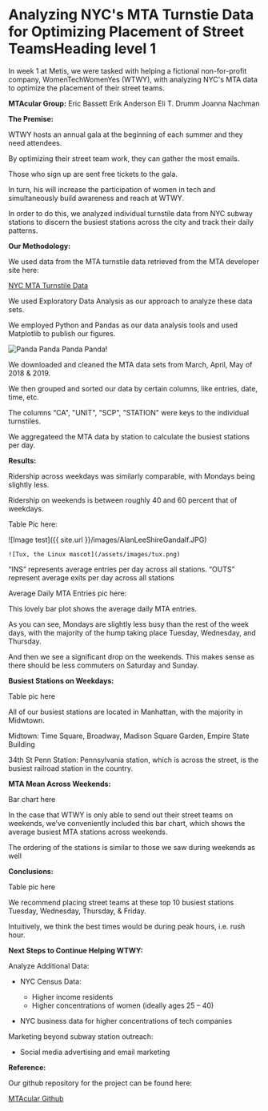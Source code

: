 <h1>Analyzing NYC's MTA Turnstie Data for Optimizing Placement of Street TeamsHeading level 1</h1>	


In week 1 at Metis, we were tasked with helping a fictional non-for-profit company, WomenTechWomenYes (WTWY), with analyzing NYC's MTA data to optimize the placement of their street teams.

**MTAcular Group:**
Eric Bassett
Erik Anderson
Eli T. Drumm
Joanna Nachman

**The Premise:**

WTWY hosts an annual gala at the beginning of each summer and they need attendees.

By optimizing their street team work, they can gather the most emails. 

Those who sign up are sent free tickets to the gala.

In turn, his will increase the participation of women in tech and simultaneously build awareness and reach at WTWY.


In order to do this, we analyzed individual turnstile data from NYC subway stations to discern the busiest stations across the city and track their daily patterns.


**Our Methodology:**

We used data from the MTA turnstile data retrieved from the MTA developer site here:

[NYC MTA Turnstile Data](/home/jcnachman/jcnachman.github.io/images/panda.png)

We used Exploratory Data Analysis as our approach to analyze these data sets.

We employed Python and Pandas as our data analysis tools and used Matplotlib to publish our figures. 

![Panda Panda Panda Panda!](/assets/images/philly-magic-gardens.jpg "Panda Panda Panda Panda")


We downloaded and cleaned the MTA data sets from March, April, May of 2018 & 2019.

We then grouped and sorted our data by certain columns, like entries, date, time, etc.

The columns “CA", "UNIT", "SCP", "STATION" were keys to the individual turnstiles.

We aggregateed the MTA data by station to calculate the busiest stations per day.


**Results:**

Ridership across weekdays was similarly comparable, with Mondays being slightly less.

Ridership on weekends is between roughly 40 and 60 percent that of weekdays.

Table Pic here:

![Image test]({{ site.url }}/images/AlanLeeShireGandalf.JPG)

    ![Tux, the Linux mascot](/assets/images/tux.png)



“INS” represents average entries per day across all stations.
“OUTS” represent average exits per day across all stations

Average Daily MTA Entries pic here:


This lovely bar plot shows the average daily MTA entries. 

As you can see, Mondays are slightly less busy than the rest of the week days, with the majority of the hump taking place Tuesday, Wednesday, and Thursday.

And then we see a significant drop on the weekends. This makes sense as there should be less commuters on Saturday and Sunday.


**Busiest Stations on Weekdays:**

Table pic here

All of our busiest stations are located in Manhattan, with the majority in Midwtown.

Midtown:
Time Square, Broadway, Madison Square Garden, Empire State Building

34th St Penn Station:
Pennsylvania station, which is across the street, is the busiest railroad station in the country. 


**MTA Mean Across Weekends:**

Bar chart here

In the case that WTWY is only able to send out their street teams on weekends, we’ve conveniently included this bar chart, which shows the average busiest MTA stations across weekends.

The ordering of the stations is similar to those we saw during weekends as well


**Conclusions:**

Table pic here

We recommend placing street teams at these top 10 busiest stations Tuesday, Wednesday, Thursday, & Friday.

Intuitively, we think the best times would be during peak hours, i.e. rush hour.

**Next Steps to Continue Helping WTWY:**

Analyze Additional Data:

- NYC Census Data:
	- Higher income residents
	- Higher concentrations of women (ideally ages 25 – 40) 

- NYC business data for higher concentrations of tech companies

Marketing beyond subway station outreach:

- Social media advertising and email marketing


**Reference:**

Our github repository for the project can be found here:


[MTAcular Github](https://github.com/ekand/mtacular)


